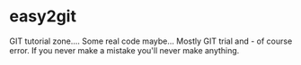 # easy2git
GIT tutorial zone.... Some real code maybe... Mostly GIT trial and - of course error.  If you never make a mistake you'll never make anything.
